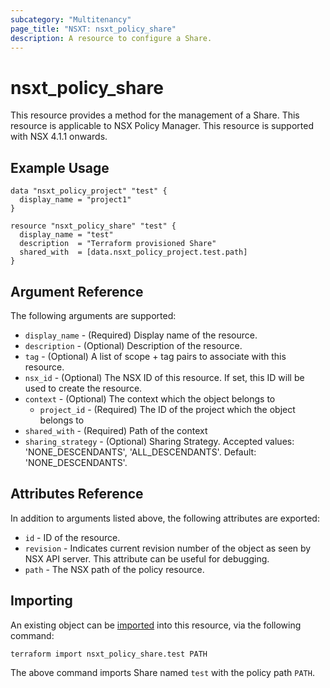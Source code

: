 ```yaml
---
subcategory: "Multitenancy"
page_title: "NSXT: nsxt_policy_share"
description: A resource to configure a Share.
---
```


# nsxt_policy_share

This resource provides a method for the management of a Share.
This resource is applicable to NSX Policy Manager.
This resource is supported with NSX 4.1.1 onwards.

## Example Usage

```hcl
data "nsxt_policy_project" "test" {
  display_name = "project1"
}

resource "nsxt_policy_share" "test" {
  display_name = "test"
  description  = "Terraform provisioned Share"
  shared_with  = [data.nsxt_policy_project.test.path]
}
```

## Argument Reference

The following arguments are supported:

* `display_name` - (Required) Display name of the resource.
* `description` - (Optional) Description of the resource.
* `tag` - (Optional) A list of scope + tag pairs to associate with this resource.
* `nsx_id` - (Optional) The NSX ID of this resource. If set, this ID will be used to create the resource.
* `context` - (Optional) The context which the object belongs to
  * `project_id` - (Required) The ID of the project which the object belongs to
* `shared_with` - (Required) Path of the context
* `sharing_strategy` - (Optional) Sharing Strategy. Accepted values: 'NONE_DESCENDANTS', 'ALL_DESCENDANTS'. Default: 'NONE_DESCENDANTS'.

## Attributes Reference

In addition to arguments listed above, the following attributes are exported:

* `id` - ID of the resource.
* `revision` - Indicates current revision number of the object as seen by NSX API server. This attribute can be useful for debugging.
* `path` - The NSX path of the policy resource.

## Importing

An existing object can be [imported][docs-import] into this resource, via the following command:

[docs-import]: https://developer.hashicorp.com/terraform/cli/import

```shell
terraform import nsxt_policy_share.test PATH
```

The above command imports Share named `test` with the policy path `PATH`.
